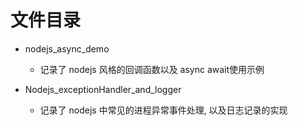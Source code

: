 
# 文件目录

* nodejs_async_demo
  * 记录了 nodejs 风格的回调函数以及 async await使用示例

* Nodejs_exceptionHandler_and_logger
  * 记录了 nodejs 中常见的进程异常事件处理, 以及日志记录的实现
